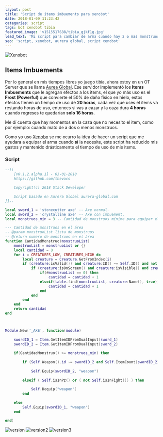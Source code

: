 ```yaml
---
layout: post
title: 'Script de items imbuements para xenobot'
date: 2018-01-09 11:23:42
categories: script
tags: bot xenobot tibia
featured_image: 'v1515517638/tibia_gjkf1g.jpg'
lead_text: 'Mi script para cambiar de arma cuando hay 2 o mas monstruos en el área.'
seo: 'script, xenobot, aurera global, script xenobot'
---
```

![Xenobot](https://xenobot.net/images/banner.png)


## Items Imbuements

Por lo general en mis tiempos libres yo juego tibia, ahora estoy en un OT Server que se llama  [Aurea Global](https://aurera-global.com). Ese servidor implementó los **Items Imbuements** que le agregan efectos a los items, el que yo más uso es el **Frost (Powerful)** que convierte el 50% de daño físico en hielo, estos efectos tienen un tiempo de uso de **20 horas**, cada vez que uses el items va restando horas de uso, entonces si vas a cazar y la caza dura **4 horas** cuando regreses te quedarían **solo 16 horas**.

Me dí cuenta que hay momentos en la caza que no necesito el item, como por ejemplo: cuando mato de a dos o menos monstruos.

Como yo uso [Xenobo](https://xenobot.net) se me ocurro la idea de hacer un script que me ayudara a equipar el arma cuando **sí** la necesite, este script ha reducido mis gastos y mantenido drásticamente el tiempo de uso de mis items.


### Script

```lua
--[[
	[v0.1.2.alpha.1] - 03-01-2018
	https://github.com/thevacs 
	
	Copyright(c) 2018 Stack Developer 
	
	Script basado en Aurera Global aurera-global.com
]]--

local sword_1 = 'stonecutter axe' -- Axe normal.
local sword_2 = 'crystalline axe' -- Axe con imbuement.
local monstruos_min = 3 -- Cantidad de monstruos mínima para equipar el axe.

--- Cantidad de monstruos en el área
-- @param monstruoList lista de monstruos
-- @return numero de monstruos en el área
function CantidadMonstruo(monstruoList)
    monstruoList = monstruoList or {} 
    local cantidad = 0
    for i = CREATURES_LOW, CREATURES_HIGH do
        local creature = Creature.GetFromIndex(i)
        if (creature:isValid()) and creature:ID() ~= Self.ID() and not creature:isPlayer() then
            if (creature:isOnScreen() and creature:isVisible() and creature:isAlive()) then
                if(#monstruoList == 0) then
					cantidad = cantidad + 1
                elseif(table.find(monstruoList, creature:Name(), true)) then
                    cantidad = cantidad + 1
                end
            end
        end
    end
    return cantidad
end



Module.New('_AXE', function(module)
	
	swordID_1 = Item.GetItemIDFromDualInput(sword_1)
	swordID_2 = Item.GetItemIDFromDualInput(sword_2)
	
	if(CantidadMonstruo() >= monstruos_min) then
	
		if (Self.Weapon().id ~= swordID_2 and Self.ItemCount(swordID_2) >= 1 and  ( not Self.isInPz() ) ) then
		
			Self.Equip(swordID_2, "weapon")
		
		elseif ( Self.isInPz() or ( not Self.isInFight()) ) then
		
			Self.Dequip("weapon") 
		end
		
	else
		Self.Equip(swordID_1, "weapon")
	end
	
end)
```

![version][version-badge]
![version2][version-xenobot]
![version3][version-tibia]

[version-badge]: https://img.shields.io/badge/Script-v0.1.2.alpha.1-blue.svg
[version-xenobot]: https://img.shields.io/badge/Xenobot-%3D>%2015.11.28.1267-brightgreen.svg
[version-tibia]:https://img.shields.io/badge/Tibia%20Client-%3D%2011-brightgreen.svg

